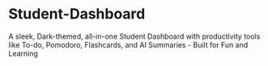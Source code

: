 # Student-Dashboard
A sleek, Dark-themed, all-in-one Student Dashboard with productivity tools like To-do, Pomodoro, Flashcards, and AI Summaries - Built for Fun and Learning 
